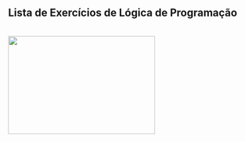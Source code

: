<h2>Lista de Exercícios de Lógica de Programação</h2>
<br>
<img src="https://images-na.ssl-images-amazon.com/images/I/81HITrV4GXL.jpg" width=300 height=200>
